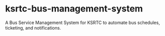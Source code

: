 # ksrtc-bus-management-system
A Bus Service Management System for KSRTC to automate bus schedules, ticketing, and notifications.
